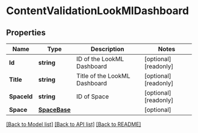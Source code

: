 # ContentValidationLookMlDashboard

## Properties

Name | Type | Description | Notes
------------ | ------------- | ------------- | -------------
**Id** | **string** | ID of the LookML Dashboard | [optional] [readonly] 
**Title** | **string** | Title of the LookML Dashboard | [optional] [readonly] 
**SpaceId** | **string** | ID of Space | [optional] [readonly] 
**Space** | [**SpaceBase**](SpaceBase.md) |  | [optional] 

[[Back to Model list]](../README.md#documentation-for-models) [[Back to API list]](../README.md#documentation-for-api-endpoints) [[Back to README]](../README.md)


